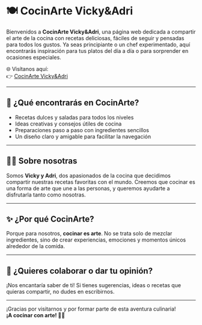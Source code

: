 # 🍽️ CocinArte Vicky&Adri

Bienvenidos a **CocinArte Vicky&Adri**, una página web dedicada a compartir el arte de la cocina con recetas deliciosas, fáciles de seguir y pensadas para todos los gustos. Ya seas principiante o un chef experimentado, aquí encontrarás inspiración para tus platos del día a día o para sorprender en ocasiones especiales.

🌐 Visítanos aquí:  
👉 [CocinArte Vicky&Adri](https://vicky-adri.github.io/CocinArteVicky-Adri/HTML/index.html)

---

## 🧁 ¿Qué encontrarás en CocinArte?

- Recetas dulces y saladas para todos los niveles
- Ideas creativas y consejos útiles de cocina
- Preparaciones paso a paso con ingredientes sencillos
- Un diseño claro y amigable para facilitar la navegación

---

## 👩‍🍳 Sobre nosotras

Somos **Vicky y Adri**, dos apasionados de la cocina que decidimos compartir nuestras recetas favoritas con el mundo. Creemos que cocinar es una forma de arte que une a las personas, y queremos ayudarte a disfrutarla tanto como nosotras.

---

## ✨ ¿Por qué CocinArte?

Porque para nosotros, **cocinar es arte**. No se trata solo de mezclar ingredientes, sino de crear experiencias, emociones y momentos únicos alrededor de la comida.

---

## 🚀 ¿Quieres colaborar o dar tu opinión?

¡Nos encantaría saber de ti! Si tienes sugerencias, ideas o recetas que quieras compartir, no dudes en escribirnos.

---

¡Gracias por visitarnos y por formar parte de esta aventura culinaria!  
**¡A cocinar con arte! 🎨🍳**
